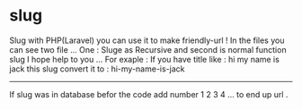 # slug
Slug with PHP(Laravel) you can use it to make friendly-url !
In the files you can see two file ... One : Sluge as Recursive and second is normal function slug I hope help to you ...
For exaple :
  If you have title like :
  hi my name is jack
  this slug convert it to :
  hi-my-name-is-jack
  
---------------------------------

If slug was in database befor the code add number 1 2 3 4 ... to end up url .
